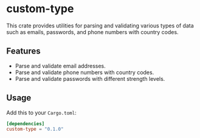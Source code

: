 # custom-type

This crate provides utilities for parsing and validating various types of data such as emails, passwords, and phone numbers with country codes.

## Features

- Parse and validate email addresses.
- Parse and validate phone numbers with country codes.
- Parse and validate passwords with different strength levels.

## Usage

Add this to your `Cargo.toml`:

```toml
[dependencies]
custom-type = "0.1.0"
